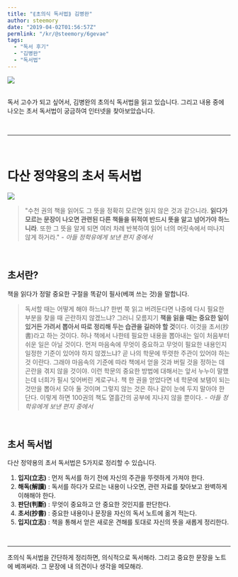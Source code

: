 ```yaml
---
title: "⟪초의식 독서법⟫ 김병완"
author: steemory
date: "2019-04-02T01:56:57Z"
permlink: "/kr/@steemory/6gevae"
tags:
  - "독서 후기"
  - "김병완"
  - "독서법"
---
```


![](https://ipfs.busy.org/ipfs/Qmd5j1kXprHB4hFEX8XiAf1bet3XPfLPecUCuL1JBoCxVJ)

<br>독서 고수가 되고 싶어서, 김병완의 초의식 독서법을 읽고 있습니다. 그리고 내용 중에 나오는 초서 독서법이 궁금하여 인터넷을 찾아보았습니다. 

<br>

***

<br>

# 다산 정약용의 초서 독서법

![](https://upload.wikimedia.org/wikipedia/commons/thumb/8/83/Jeong_Yak-yong.jpg/347px-Jeong_Yak-yong.jpg)

> "수천 권의 책을 읽어도 그 뜻을 정확히 모르면 읽지 않은 것과 같으니라. **읽다가 모르는 문장이 나오면 관련된 다른 책들을 뒤적여 반드시 뜻을 알고 넘어가야 하느니라**. 또한 그 뜻을 알게 되면 여러 차례 반복하여 읽어 너의 머릿속에서 떠나지 않게 하거라."
*\- 아들 정학유에게 보낸 편지 중에서*

<br>

## 초서란? 
책을 읽다가 정말 중요한 구절을 똑같이 필사(베껴 쓰는 것)을 말합니다.

> 독서할 때는 어떻게 해야 하느냐? 한번 쭉 읽고 버려둔다면 나중에 다시 필요한 부분을 찾을 때 곤란하지 않겠느냐? 그러니 모름지기 **책을 읽을 때는 중요한 일이 있거든 가려서 뽑아서 따로 정리해 두는 습관을 길러야 할 것**이다. 이것을 초서(抄書)라고 하는 것이다. 허나 책에서 나한테 필요한 내용을 뽑아내는 일이 처음부터 쉬운 일은 아닐 것이다. 먼저 마음속에 무엇이 중요하고 무엇이 필요한 내용인지 일정한 기준이 있어야 하지 않겠느냐? 곧 나의 학문에 뚜렷한 주관이 있어야 하는 것 이란다. 그래야 마음속의 기준에 따라 책에서 얻을 것과 버릴 것을 정하는 데 곤란을 겪지 않을 것이야. 이런 학문의 중요한 방법에 대해서는 앞서 누누이 말했는데 너희가 필시 잊어버린 게로구나. 책 한 권을 얻었다면 네 학문에 보탬이 되는 것만을 뽑아서 모아 둘 것이며 그렇지 않는 것은 하나 같이 눈에 두지 말아야 한 단다. 이렇게 하면 100권의 책도 열흘간의 공부에 지나지 않을 뿐이다.
*\- 아들 정학유에게 보낸 편지 중에서*

<br>

## 초서 독서법 

다산 정약용의 초서 독서법은 5가지로 정리할 수 있습니다.

1. **입지(立志)** : 먼저 독서를 하기 전에 자신의 주관을 뚜렷하게 가져야 한다.
2. **해독(解讀)** : 독서를 하다가 모르는 내용이 나오면, 관련 자료를 찾아보고 완벽하게 이해해야 한다.
3. **판단(判斷)** : 무엇이 중요하고 안 중요한 것인지를 판단한다.
4. **초서(抄書)** : 중요한 내용이나 문장을 자신의 독서 노트에 옮겨 적는다.
5. **입지(立志)** : 책을 통해서 얻은 새로운 견해를 토대로 자신의 뜻을 새롭게 정리한다.

<br>

***

초의식 독서법을 간단하게 정리하면,
의식적으로 독서해라. 
그리고 중요한 문장을 노트에 베껴써라. 
그 문장에 내 의견이나 생각을 메모해라.

